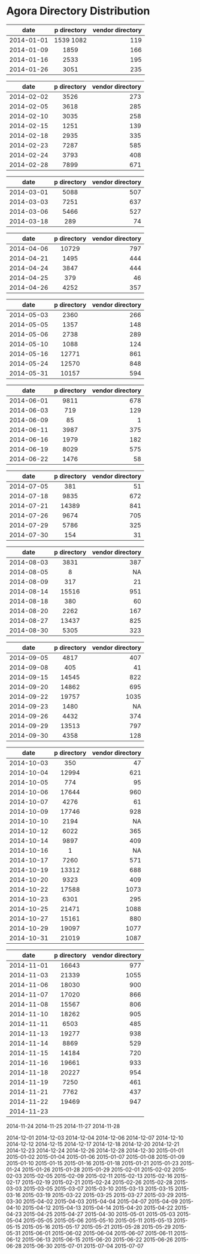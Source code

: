 # Agora Directory Distribution



date | p directory | vendor directory
---- | :---------: | ---------------:
2014-01-01 | 1539 1082 | 119
2014-01-09 | 1859 | 166
2014-01-16 | 2533 | 195
2014-01-26 | 3051 | 235

date | p directory | vendor directory
---- | :---------: | ---------------:
2014-02-02 | 3526 | 273
2014-02-05 | 3618 | 285
2014-02-10 | 3035 | 258
2014-02-15 | 1251 | 139
2014-02-18 | 2935 | 335
2014-02-23 | 7287 | 585
2014-02-24 | 3793 | 408
2014-02-28 | 7899 | 671

date | p directory | vendor directory
---- | :---------: | ---------------:
2014-03-01 | 5088 | 507
2014-03-03 | 7251 | 637
2014-03-06 | 5466 | 527
2014-03-18 | 289 | 74

date | p directory | vendor directory
---- | :---------: | ---------------:
2014-04-06 | 10729 | 797
2014-04-21 | 1495 | 444
2014-04-24 | 3847 | 444
2014-04-25 | 379 | 46
2014-04-26 | 4252 | 357

date | p directory | vendor directory
---- | :---------: | ---------------:
2014-05-03 | 2360 | 266
2014-05-05 | 1357 | 148
2014-05-06 | 2738 | 289
2014-05-10 | 1088 | 124
2014-05-16 | 12771 | 861
2014-05-24 | 12570 | 848
2014-05-31 | 10157 | 594

date | p directory | vendor directory
---- | :---------: | ---------------:
2014-06-01 | 9811 | 678
2014-06-03 | 719 | 129
2014-06-09 | 85 | 1
2014-06-11 | 3987 | 375
2014-06-16 | 1979 | 182
2014-06-19 | 8029 | 575
2014-06-22 | 1476| 58

date | p directory | vendor directory
---- | :---------: | ---------------:
2014-07-05 | 381 | 51
2014-07-18 | 9835 | 672
2014-07-21 | 14389 | 841
2014-07-26 | 9674 | 705
2014-07-29 | 5786 | 325
2014-07-30 | 154 | 31

date | p directory | vendor directory
---- | :---------: | ---------------:
2014-08-03 | 3831 | 387
2014-08-05 | 8 | NA
2014-08-09 | 317 | 21
2014-08-14 | 15516 | 951
2014-08-18 | 380 | 60
2014-08-20 | 2262 | 167
2014-08-27 | 13437 | 825
2014-08-30 | 5305 | 323

date | p directory | vendor directory
---- | :---------: | ---------------:
2014-09-05 | 4817 | 407
2014-09-08 | 405 | 41
2014-09-15 | 14545 | 822
2014-09-20 | 14862 | 695
2014-09-22 | 19757 | 1035
2014-09-23 | 1480 | NA
2014-09-26 | 4432 | 374
2014-09-29 | 13513 | 797
2014-09-30 | 4358 | 128

date | p directory | vendor directory
---- | :---------: | ---------------:
2014-10-03 | 350 | 47
2014-10-04 | 12994 | 621
2014-10-05 | 774 | 95
2014-10-06 | 17644 | 960
2014-10-07 | 4276 | 61
2014-10-09 | 17746 | 928
2014-10-10 | 2194 | NA
2014-10-12 | 6022 | 365
2014-10-14 | 9897 | 409
2014-10-16 | 1 | NA
2014-10-17 | 7260 | 571
2014-10-19 | 13312 | 688
2014-10-20 | 9323 | 409
2014-10-22 | 17588 | 1073
2014-10-23 | 6301 | 295
2014-10-25 | 21471 | 1088
2014-10-27 | 15161 | 880
2014-10-29 | 19097 | 1077
2014-10-31 | 21019 | 1087

date | p directory | vendor directory
---- | :---------: | ---------------:
2014-11-01 | 16643 | 977
2014-11-03 | 21339 | 1055
2014-11-06 | 18030 | 900
2014-11-07 | 17020 | 866
2014-11-08 | 15567 | 806
2014-11-10 | 18262 | 905
2014-11-11 | 6503 | 485
2014-11-13 | 19277 | 938
2014-11-14 | 8869 | 529
2014-11-15 | 14184 | 720
2014-11-16 | 19661 | 933
2014-11-18 | 20227 | 954
2014-11-19 | 7250 | 461
2014-11-21 | 7762 | 437
2014-11-22 | 19469 | 947
2014-11-23 | 
2014-11-24
2014-11-25
2014-11-27
2014-11-28

2014-12-01
2014-12-03
2014-12-04
2014-12-06
2014-12-07
2014-12-10
2014-12-12
2014-12-15
2014-12-17
2014-12-18
2014-12-20
2014-12-21
2014-12-23
2014-12-24
2014-12-26
2014-12-28
2014-12-30
2015-01-01
2015-01-02
2015-01-04
2015-01-06
2015-01-07
2015-01-08
2015-01-09
2015-01-10
2015-01-15
2015-01-16
2015-01-18
2015-01-21
2015-01-23
2015-01-24
2015-01-26
2015-01-28
2015-01-29
2015-02-01
2015-02-02
2015-02-03
2015-02-05
2015-02-09
2015-02-11
2015-02-13
2015-02-16
2015-02-17
2015-02-19
2015-02-21
2015-02-24
2015-02-26
2015-02-28
2015-03-03
2015-03-05
2015-03-07
2015-03-10
2015-03-13
2015-03-15
2015-03-16
2015-03-19
2015-03-22
2015-03-25
2015-03-27
2015-03-29
2015-03-30
2015-04-02
2015-04-03
2015-04-04
2015-04-07
2015-04-09
2015-04-10
2015-04-12
2015-04-13
2015-04-14
2015-04-20
2015-04-22
2015-04-23
2015-04-25
2015-04-27
2015-04-30
2015-05-01
2015-05-03
2015-05-04
2015-05-05
2015-05-06
2015-05-10
2015-05-11
2015-05-13
2015-05-15
2015-05-16
2015-05-17
2015-05-21
2015-05-28
2015-05-29
2015-05-31
2015-06-01
2015-06-02
2015-06-04
2015-06-07
2015-06-11
2015-06-12
2015-06-13
2015-06-15
2015-06-20
2015-06-22
2015-06-26
2015-06-28
2015-06-30
2015-07-01
2015-07-04
2015-07-07

